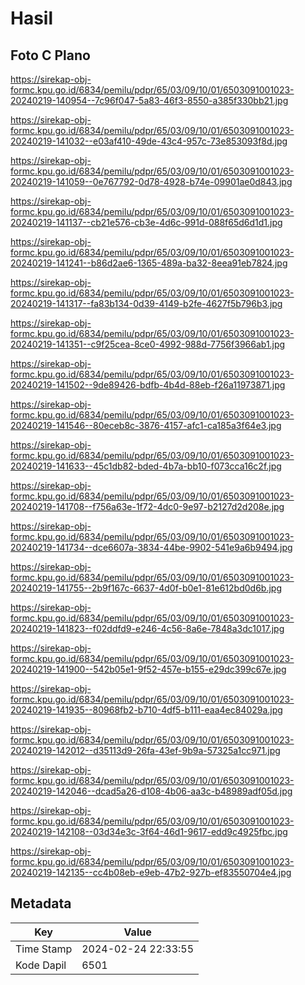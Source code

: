 # Hasil

## Foto C Plano

https://sirekap-obj-formc.kpu.go.id/6834/pemilu/pdpr/65/03/09/10/01/6503091001023-20240219-140954--7c96f047-5a83-46f3-8550-a385f330bb21.jpg

https://sirekap-obj-formc.kpu.go.id/6834/pemilu/pdpr/65/03/09/10/01/6503091001023-20240219-141032--e03af410-49de-43c4-957c-73e853093f8d.jpg

https://sirekap-obj-formc.kpu.go.id/6834/pemilu/pdpr/65/03/09/10/01/6503091001023-20240219-141059--0e767792-0d78-4928-b74e-09901ae0d843.jpg

https://sirekap-obj-formc.kpu.go.id/6834/pemilu/pdpr/65/03/09/10/01/6503091001023-20240219-141137--cb21e576-cb3e-4d6c-991d-088f65d6d1d1.jpg

https://sirekap-obj-formc.kpu.go.id/6834/pemilu/pdpr/65/03/09/10/01/6503091001023-20240219-141241--b86d2ae6-1365-489a-ba32-8eea91eb7824.jpg

https://sirekap-obj-formc.kpu.go.id/6834/pemilu/pdpr/65/03/09/10/01/6503091001023-20240219-141317--fa83b134-0d39-4149-b2fe-4627f5b796b3.jpg

https://sirekap-obj-formc.kpu.go.id/6834/pemilu/pdpr/65/03/09/10/01/6503091001023-20240219-141351--c9f25cea-8ce0-4992-988d-7756f3966ab1.jpg

https://sirekap-obj-formc.kpu.go.id/6834/pemilu/pdpr/65/03/09/10/01/6503091001023-20240219-141502--9de89426-bdfb-4b4d-88eb-f26a11973871.jpg

https://sirekap-obj-formc.kpu.go.id/6834/pemilu/pdpr/65/03/09/10/01/6503091001023-20240219-141546--80eceb8c-3876-4157-afc1-ca185a3f64e3.jpg

https://sirekap-obj-formc.kpu.go.id/6834/pemilu/pdpr/65/03/09/10/01/6503091001023-20240219-141633--45c1db82-bded-4b7a-bb10-f073cca16c2f.jpg

https://sirekap-obj-formc.kpu.go.id/6834/pemilu/pdpr/65/03/09/10/01/6503091001023-20240219-141708--f756a63e-1f72-4dc0-9e97-b2127d2d208e.jpg

https://sirekap-obj-formc.kpu.go.id/6834/pemilu/pdpr/65/03/09/10/01/6503091001023-20240219-141734--dce6607a-3834-44be-9902-541e9a6b9494.jpg

https://sirekap-obj-formc.kpu.go.id/6834/pemilu/pdpr/65/03/09/10/01/6503091001023-20240219-141755--2b9f167c-6637-4d0f-b0e1-81e612bd0d6b.jpg

https://sirekap-obj-formc.kpu.go.id/6834/pemilu/pdpr/65/03/09/10/01/6503091001023-20240219-141823--f02ddfd9-e246-4c56-8a6e-7848a3dc1017.jpg

https://sirekap-obj-formc.kpu.go.id/6834/pemilu/pdpr/65/03/09/10/01/6503091001023-20240219-141900--542b05e1-9f52-457e-b155-e29dc399c67e.jpg

https://sirekap-obj-formc.kpu.go.id/6834/pemilu/pdpr/65/03/09/10/01/6503091001023-20240219-141935--80968fb2-b710-4df5-b111-eaa4ec84029a.jpg

https://sirekap-obj-formc.kpu.go.id/6834/pemilu/pdpr/65/03/09/10/01/6503091001023-20240219-142012--d35113d9-26fa-43ef-9b9a-57325a1cc971.jpg

https://sirekap-obj-formc.kpu.go.id/6834/pemilu/pdpr/65/03/09/10/01/6503091001023-20240219-142046--dcad5a26-d108-4b06-aa3c-b48989adf05d.jpg

https://sirekap-obj-formc.kpu.go.id/6834/pemilu/pdpr/65/03/09/10/01/6503091001023-20240219-142108--03d34e3c-3f64-46d1-9617-edd9c4925fbc.jpg

https://sirekap-obj-formc.kpu.go.id/6834/pemilu/pdpr/65/03/09/10/01/6503091001023-20240219-142135--cc4b08eb-e9eb-47b2-927b-ef83550704e4.jpg


## Metadata

| Key        | Value               |
| ---------- | ------------------- |
| Time Stamp | 2024-02-24 22:33:55 |
| Kode Dapil | 6501                |



